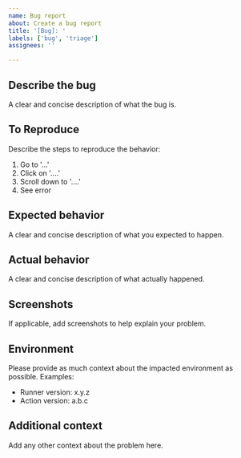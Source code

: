 ```yaml
---
name: Bug report
about: Create a bug report
title: '[Bug]: '
labels: ['bug', 'triage']
assignees: ''

---
```


## Describe the bug

A clear and concise description of what the bug is.

## To Reproduce

Describe the steps to reproduce the behavior:

1. Go to '...'
2. Click on '....'
3. Scroll down to '....'
4. See error

## Expected behavior

A clear and concise description of what you expected to happen.

## Actual behavior

A clear and concise description of what actually happened.

## Screenshots

If applicable, add screenshots to help explain your problem.

## Environment

Please provide as much context about the impacted environment as possible. Examples:

- Runner version: x.y.z
- Action version: a.b.c

## Additional context

Add any other context about the problem here.
